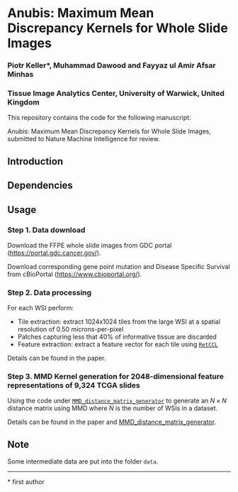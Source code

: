 # Anubis: Maximum Mean Discrepancy Kernels for Whole Slide Images

### Piotr Keller*, Muhammad Dawood and Fayyaz ul Amir Afsar Minhas
### Tissue Image Analytics Center, University of Warwick, United Kingdom

This repository contains the code for the following manuscript:

Anubis: Maximum Mean Discrepancy Kernels for Whole Slide Images, submitted to Nature Machine Intelligence for review.

## Introduction

## Dependencies

## Usage
### Step 1. Data download
Download the FFPE whole slide images from GDC portal (https://portal.gdc.cancer.gov/).

Download corresponding gene point mutation and Disease Specific Survival from cBioPortal (https://www.cbioportal.org/).
### Step 2. Data processing
For each WSI perform:

- Tile extraction: extract 1024x1024 tiles from the large WSI at a spatial resolution of 0.50 microns-per-pixel
- Patches capturing less that 40% of informative tissue are discarded
- Feature extraction: extract a feature vector for each tile using [`RetCCL`](https://github.com/Xiyue-Wang/RetCCL)

Details can be found in the paper.
### Step 3. MMD Kernel generation for 2048-dimensional feature representations of 9,324 TCGA slides 

Using the code under [`MMD_distance_matrix_generator`](https://github.com/pkeller00/Anubis/tree/main/MMD_distance_matrix_generator) to generate an $N \times N$ distance matrix using MMD where $N$ is the number of WSIs in a dataset.

Details can be found in the paper and [MMD_distance_matrix_generator](https://github.com/pkeller00/Anubis/tree/main/MMD_distance_matrix_generator).

## Note

Some intermediate data are put into the folder `data`.

--------

\* first author
